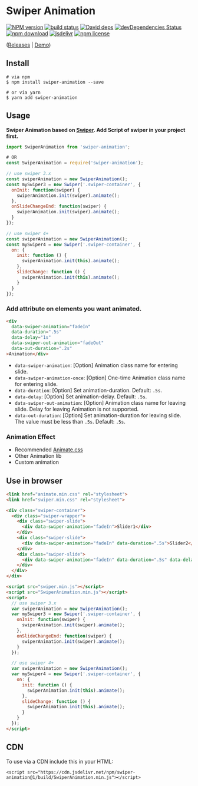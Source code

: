 # Swiper Animation

[![NPM version][npm-image]][npm-url]
[![build status][travis-image]][travis-url]
[![David deps][david-image]][david-url]
[![devDependencies Status][david-dev-image]][david-dev-url]
[![npm download][download-image]][download-url]
[![jsdelivr][jsdelivr-image]][jsdelivr-url]
[![npm license][license-image]][download-url]

[npm-image]: https://img.shields.io/npm/v/swiper-animation.svg?style=flat-square
[npm-url]: https://npmjs.org/package/swiper-animation
[travis-image]: https://img.shields.io/travis/cycdpo/swiper-animation.svg?style=flat-square
[travis-url]: https://travis-ci.org/cycdpo/swiper-animation
[david-image]: https://img.shields.io/david/cycdpo/swiper-animation.svg?style=flat-square
[david-url]: https://david-dm.org/cycdpo/swiper-animation
[david-dev-image]: https://david-dm.org/cycdpo/swiper-animation/dev-status.svg?style=flat-square
[david-dev-url]: https://david-dm.org/cycdpo/swiper-animation?type=dev
[download-image]: https://img.shields.io/npm/dm/swiper-animation.svg?style=flat-square
[download-url]: https://npmjs.org/package/swiper-animation
[jsdelivr-image]: https://data.jsdelivr.com/v1/package/npm/swiper-animation/badge
[jsdelivr-url]: https://www.jsdelivr.com/package/npm/swiper-animation
[license-image]: https://img.shields.io/npm/l/swiper-animation.svg?style=flat-square

([Releases](https://github.com/cycdpo/swiper-animation/releases) | [Demo](https://cycdpo.github.io/swiper-animation/))

## Install
```shell
# via npm
$ npm install swiper-animation --save

# or via yarn
$ yarn add swiper-animation
```

## Usage
**Swiper Animation based on [Swiper](https://github.com/nolimits4web/Swiper). Add Script of swiper in your project first.**

```javascript
import SwiperAnimation from 'swiper-animation';

# OR
const SwiperAnimation = require('swiper-animation');

// use swiper 3.x
const swiperAnimation = new SwiperAnimation();
const mySwiper3 = new Swiper('.swiper-container', {
  onInit: function(swiper) {
    swiperAnimation.init(swiper).animate();
  },
  onSlideChangeEnd: function(swiper) {
    swiperAnimation.init(swiper).animate();
  }
});

// use swiper 4+
const swiperAnimation = new SwiperAnimation();
const mySwiper4 = new Swiper('.swiper-container', {
  on: {
    init: function () {
      swiperAnimation.init(this).animate();
    },
    slideChange: function () {
      swiperAnimation.init(this).animate();
    }
  }
});
```

### Add attribute on elements you want animated.
```html
<div 
  data-swiper-animation="fadeIn" 
  data-duration=".5s" 
  data-delay="1s" 
  data-swiper-out-animation="fadeOut"
  data-out-duration=".2s"
>Animation</div>
```

* `data-swiper-animation`: [Option] Animation class name for entering slide.
* `data-swiper-animation-once`: [Option] One-time Animation class name for entering slide.
* `data-duration`: [Option] Set animation-duration. Default: `.5s`.
* `data-delay`: [Option] Set animation-delay. Default: `.5s`.
* `data-swiper-out-animation`: [Option] Animation class name for leaving slide. Delay for leaving Animation is not supported.
* `data-out-duration`: [Option] Set animation-duration for leaving slide. The value must be less than `.5s`. Default: `.5s`.

### Animation Effect
* Recommended [Animate.css](https://github.com/daneden/animate.css)
* Other Animation lib
* Custom animation

## Use in browser
```html
<link href="animate.min.css" rel="stylesheet">
<link href="swiper.min.css" rel="stylesheet">

<div class="swiper-container">
  <div class="swiper-wrapper">
    <div class="swiper-slide">
      <div data-swiper-animation="fadeIn">Slider1</div>
    </div>
    <div class="swiper-slide">
      <div data-swiper-animation="fadeIn" data-duration=".5s">Slider2</div>
    </div>
    <div class="swiper-slide">
      <div data-swiper-animation="fadeIn" data-duration=".5s" data-delay="1s">Slider3</div>
    </div>
  </div>
</div>

<script src="swiper.min.js"></script>
<script src="SwiperAnimation.min.js"></script>
<script>
  // use swiper 3.x
  var swiperAnimation = new SwiperAnimation();
  var mySwiper3 = new Swiper('.swiper-container', {
    onInit: function(swiper) {
      swiperAnimation.init(swiper).animate();
    },
    onSlideChangeEnd: function(swiper) {
      swiperAnimation.init(swiper).animate();
    }
  });

  // use swiper 4+
  var swiperAnimation = new SwiperAnimation();
  var mySwiper4 = new Swiper('.swiper-container', {
    on: {
      init: function () {
        swiperAnimation.init(this).animate();
      },
      slideChange: function () {
        swiperAnimation.init(this).animate();
      }
    }
  });
</script>
```

## CDN
To use via a CDN include this in your HTML:
```text
<script src="https://cdn.jsdelivr.net/npm/swiper-animation@1/build/SwiperAnimation.min.js"></script>
```

